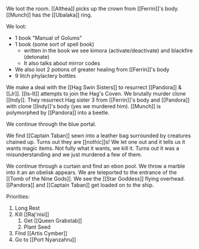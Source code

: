 We loot the room. [[Althea]] picks up the crown from [[Ferrin]]'s body. [[Munch]] has the [[Ubalaka]] ring.

We loot:
- 1 book "Manual of Golums"
- 1 book (some sort of spell book)
	- written in the book we see kimora (activate/deactivate) and blackfire (detonate)
	- It also talks about mirror codes
- We also loot 2 potions of greater healing from [[Ferrin]]'s body
- 9 litch phylactery bottles

We make a deal with the [[Hag Swin Sisters]] to resurrect [[Pandora]] & [[Jr]]. [[Is-It]] attempts to join the Hag's Coven. We brutally murder clone [[Indy]]. They resurrect Hag sister 3 from [[Ferrin]]'s body and [[Pandora]] with clone [[Indy]]'s body (yes we murdered him). [[Munch]] is polymorphed by [[Pandora]] into a beetle.

We continue through the blue portal.

We find [[Captain Taban]] sewn into a leather bag surrounded by creatures chained up. Turns out they are [[nothic]]s! We let one out and it tells us it wants magic items. Not fully what it wants, we kill it. Turns out it was a misunderstanding and we just murdered a few of them.

We continue through a curtain and find an ebon pool. We throw a marble into it an an obelisk appears. We are teleported to the entrance of the [[Tomb of the Nine Gods]]. We see the [[Star Goddess]] flying overhead. [[Pandora]] and [[Captain Taban]] get loaded on to the ship.

Priorities:
1. Long Rest
2. Kill [[Raj'nisi]]
	1. Get [[Queen Grabstab]]
	2. Plant Seed
3. FInd [[Artis Cymber]]
4. Go to [[Port Nyanzahru]]